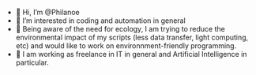 - 👋 Hi, I’m @Philanoe
- 👀 I’m interested in coding and automation in general
- 🌱 Being aware of the need for ecology, I am trying to reduce the environmental impact of my scripts (less data transfer, light computing, etc) and would like to work on environnment-friendly programming.
- 💞️ I am working as freelance in IT in general and Artificial Intelligence in particular.
<!---
Philanoe/Philanoe is a ✨ special ✨ repository because its `README.md` (this file) appears on your GitHub profile.
You can click the Preview link to take a look at your changes.
--->
